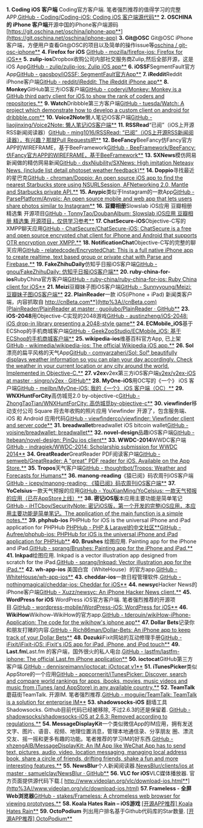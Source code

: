 **1. Coding iOS 客户端**
Coding官方客户端. 笔者强烈推荐的值得学习的完整APP.[GitHub - Coding/Coding-iOS: Coding iOS 客户端源代码**](https%3A//github.com/Coding/Coding-iOS)
**2. OSCHINA 的 iPhone 客户端**开源中国的iPhone客户端源码[https://git.oschina.net/oschina/iphone-app**](https://git.oschina.net/oschina/iphone-app)
**3. Git@OSC**
Git@OSC iPhone 客户端，方便用户查看Git@OSC的项目以及简单的操作issue等[oschina / git-osc-iphone**](https%3A//git.oschina.net/oschina/git-osc-iphone)
**4. Firefox for iOS**
[GitHub - mozilla/firefox-ios: Firefox for iOS**](https%3A//github.com/mozilla/firefox-ios)
**5. zulip-ios**Dropbox收购公司内部社交服务商Zulip,然后全部开源，这是iOS App[GitHub - zulip/zulip-ios: Zulip iOS app**](https%3A//github.com/zulip/zulip-ios)
**6. iOSSF**SegmentFault官方App[GitHub - gaosboy/iOSSF: SegmentFault官方App**](https%3A//github.com/gaosboy/iOSSF)
**7. iReddit**Reddit iPhone客户端[GitHub - reddit/iReddit: The iReddit iPhone app**](https%3A//github.com/reddit/iReddit)
**8. Monkey**GitHub第三方iOS客户端[GitHub - coderyi/Monkey: Monkey is a GitHub third party client for iOS,to show the rank of coders and repositories.**](https%3A//github.com/coderyi/Monkey)
**9. Watch**Dribbble第三方客户端[GitHub - tuesda/Watch: A project which demonstrate how to develop a custom client on android for dribbble.com**](https%3A//github.com/tuesda/Watch)
**10. Voice2Note**懒人笔记iOS客户端[GitHub - liaojinxing/Voice2Note: 懒人笔记iOS客户端**](https%3A//github.com/liaojinxing/Voice2Note)
**11. RSSRead**“已阅”（iOS上开源RSS新闻阅读器）[GitHub - ming1016/RSSRead: “已阅”（iOS上开源RSS新闻阅读器），有兴趣？那就Pull Requests吧**](https%3A//github.com/ming1016/RSSRead)
**12. BeeFancy**BeeFancy仿Fancy官方APP的WIREFRAME，基于BeeFramework[GitHub - BeeFramework/BeeFancy: 仿Fancy官方APP的WIREFRAME，基于BeeFramework**](https%3A//github.com/BeeFramework/BeeFancy)
**13. SXNews**模仿网易新闻做的精仿网易新闻[GitHub - dsxNiubility/SXNews: High imitation Neteasy News. (include list,detail,photoset,weather,feedback)**](https%3A//github.com/dsxNiubility/SXNews)
**14. Doppio**寻找最近的星巴克[GitHub - chroman/Doppio: An open source iOS app to find the nearest Starbucks store using NSURLSession, AFNetworking 2.0, Mantle and Starbucks private API.**](https%3A//github.com/chroman/Doppio)
**15. Anypic**类似于Instagram的一款App[GitHub - ParsePlatform/Anypic: An open source mobile and web app that lets users share photos similar to Instagram**](https%3A//github.com/ParsePlatform/Anypic)
**16. 豆瓣相册**Slowslab iOS应用 豆瓣相册 精选集 开源项目[GitHub - TonnyTao/DoubanAlbum: Slowslab iOS应用 豆瓣相册 精选集 开源项目，仅供学习参考**](https%3A//github.com/TonnyTao/DoubanAlbum)
**17. ChatSecure-iOS**Objective-C写的XMPP聊天应用[GitHub - ChatSecure/ChatSecure-iOS: ChatSecure is a free and open source encrypted chat client for iPhone and Android that supports OTR encryption over XMPP.**](https%3A//github.com/ChatSecure/ChatSecure-iOS)
**18. NotificationChat**Objective-C写的完整的聊天应用[GitHub - relatedcode/EncryptedChat: This is a full native iPhone app to create realtime, text based group or private chat with Parse and Firebase.**](https%3A//github.com/relatedcode/EncryptedChat)
**19. FakeZhihuDaily**仿知乎日报iOS客户端[GitHub - gnou/FakeZhihuDaily: 仿知乎日报iOS客户端**](https%3A//github.com/gnou/FakeZhihuDaily)
**20. ruby-china-for-ios**RubyChina官方客户端[GitHub - ruby-china/ruby-china-for-ios: Ruby China client for iOS**](https%3A//github.com/ruby-china/ruby-china-for-ios)
**21. Meizi**豆瓣妹子图iOS客户端[GitHub - Sunnyyoung/Meizi: 豆瓣妹子图iOS客户端**](https%3A//github.com/Sunnyyoung/Meizi)
**22. PlainReader**一款 iOS(iPhone + iPad) 新闻类客户端，内容抓取自 [http://cnBeta.com**](http%3A//cnBeta.com)[PlainReader/PlainReader at master · guojiubo/PlainReader · GitHub**](https%3A//github.com/guojiubo/PlainReader/tree/master/PlainReader)
**23. iOS-2048**用Objective-C实现的2048游戏[GitHub - austinzheng/iOS-2048: iOS drop-in library presenting a 2048-style game**](https%3A//github.com/austinzheng/iOS-2048)
**24. ECMobile_iOS**基于ECShop的手机商城客户端[GitHub - GeekZooStudio/ECMobile_iOS: 基于ECShop的手机商城客户端**](https%3A//github.com/GeekZooStudio/ECMobile_iOS)
**25. wikipedia-ios**维基百科官方App, 已上架[GitHub - wikimedia/wikipedia-ios: The official Wikipedia iOS app.**](https%3A//github.com/wikimedia/wikipedia-ios)
**26. Sol**漂亮的扁平风格的天气App[GitHub - comyarzaheri/Sol: Sol° beautifully displays weather information so you can plan your day accordingly. Check the weather in your current location or any city around the world. Implemented in Objective-C.**](https%3A//github.com/comyarzaheri/Sol)
**27. v2ex**v2ex第三方iOS客户端[v2ex/v2ex-iOS at master · singro/v2ex · GitHub**](https%3A//github.com/singro/v2ex/tree/master/v2ex-iOS)
**28. MyOne-iOS**用OC写的《一个》 iOS 客户端[GitHub - meilbn/MyOne-iOS: 我的《一个》 iOS 客户端（OC）**](https%3A//github.com/meilbn/MyOne-iOS)
**29. WNXHuntForCity**高仿城觅2.0 by-objective-c[GitHub - ZhongTaoTian/WNXHuntForCity: 高仿城觅by-objective-c**](https%3A//github.com/ZhongTaoTian/WNXHuntForCity)
**30. viewfinder**移动支付公司 Square 将去年收购的照片应用 Viewfinder 开源了，包含服务端、iOS 和 Android 应用代码[GitHub - viewfinderco/viewfinder: Viewfinder client and server code**](https%3A//github.com/viewfinderco/viewfinder)
**31. breadwallet**breadwallet iOS bitcoin wallet[GitHub - voisine/breadwallet: breadwallet**](https%3A//github.com/voisine/breadwallet)
**32. novel-design**品趣iOS客户端[GitHub - ltebean/novel-design: PinQu ios client**](https%3A//github.com/ltebean/novel-design)
**33. WWDC-2014**WWDC客户端[GitHub - indragiek/WWDC-2014: Scholarship submission for WWDC 2014**](https%3A//github.com/indragiek/WWDC-2014)
**34. GreatReader**GreatReader PDF阅读客户端[GitHub - semweb/GreatReader: A "great" PDF reader for iOS. Available on the App Store.**](https%3A//github.com/semweb/GreatReader)
**35. Tropos**天气客户端[GitHub - thoughtbot/Tropos: Weather and Forecasts for Humans**](https%3A//github.com/thoughtbot/Tropos)
**36. manong-reading**《猿已阅》码农周刊iOS客户端[GitHub - icepy/manong-reading: 《猿已阅》码农周刊iOS客户端**](https%3A//github.com/icepy/manong-reading)
**37. YoCelsius**一款天气预报的应用[GitHub - YouXianMing/YoCelsius: 一款天气预报的应用（已在AppStore上线）**](https%3A//github.com/YouXianMing/YoCelsius)
**38. 密记iOS版**本应用主要功能是简单笔记[GitHub - iHTCboy/SecurityNote: 密记iOS版，第一个开发的完整iOS应用，本应用主要功能是简单笔记。The application of the main function is a simple notes.**](https%3A//github.com/iHTCboy/SecurityNote)
**39. phphub-ios**
PHPHub for iOS is the universal iPhone and iPad application for PHPHub [PHPHub - PHP & Laravel的中文社区**](https%3A//phphub.org/)[GitHub - Aufree/phphub-ios: PHPHub for iOS is the universal iPhone and iPad application for PHPHub**](https%3A//github.com/aufree/phphub-ios)
**40. Brushes**
绘图应用. Painting app for the iPhone and iPad.[GitHub - sprang/Brushes: Painting app for the iPhone and iPad.**](https%3A//github.com/sprang/Brushes)
**41. Inkpad**绘图应用. Inkpad is a vector illustration app designed from scratch for the iPad.[GitHub - sprang/Inkpad: Vector illustration app for the iPad.**](https%3A//github.com/sprang/Inkpad)
**42. wh-app-ios**
美国白宫（WhiteHouse）的官方app.[GitHub - WhiteHouse/wh-app-ios**](https%3A//github.com/WhiteHouse/wh-app-ios)
**43. cheddar-ios**一款日程管理软件.[GitHub - nothingmagical/cheddar-ios: Cheddar for iOS**](https%3A//github.com/nothingmagical/cheddar-ios)
**44. newsyc**Hacker News的iPhone客户端[GitHub - Xuzz/newsyc: An iPhone Hacker News client.**](https%3A//github.com/Xuzz/newsyc)
**45. WordPress for iOS**
WordPress iOS官方客户端. 笔者强烈推荐的开源项目.[GitHub - wordpress-mobile/WordPress-iOS: WordPress for iOS**](https%3A//github.com/wordpress-mobile/WordPress-iOS)
**46. WikiHow**Wikihow–WikiHow的官方app.[GitHub - tderouin/wikiHow-iPhone-Application: The code for the wikihow's iphone app**](https%3A//github.com/tderouin/wikiHow-iPhone-Application)
**47. Dollar Bets**记录你和朋友打赌的内容.[GitHub - Rich86man/Dollar-Bets: An iPhone app to keep track of your Dollar Bets**](https%3A//github.com/Rich86man/Dollar-Bets)
**48. Dozuki**iFixit网站的互动修理手册[GitHub - iFixit/iFixit-iOS: iFixit's iOS app for iPad, iPhone, and iPod touch**](https%3A//github.com/iFixit/iFixit-iOS)
**49. Last.fm**Last.fm 的客户端，国外很火的私人电台.[GitHub - lastfm/lastfm-iphone: The official Last.fm iPhone application**](https%3A//github.com/lastfm/lastfm-iphone)
**50. ioctocat**GitHub第三方客户端.[GitHub - dennisreimann/ioctocat: iOctocat v1**](https%3A//github.com/dennisreimann/ioctocat)
**51. iTunesPicker**类似AppStore的一个应用[GitHub - appcornerit/iTunesPicker: Discover, search and compare world rankings for apps, ibooks, movies, music videos and music from iTunes (and AppStore) in any available country.**](https%3A//github.com/appcornerit/iTunesPicker)
**52. TeamTalk**蘑菇街TeamTalk. 开源IM. 笔者强烈推荐.[GitHub - mogujie/TeamTalk: TeamTalk is a solution for enterprise IM**](https%3A//github.com/mogujie/TeamTalk)
**53. shadowsocks-iOS**
翻墙工具Shadowsocks. Github目前代码已经被移除, 不过2.6.3的还是保留着.
[GitHub - shadowsocks/shadowsocks-iOS at 2.6.3: Removed according to regulations.**](https%3A//github.com/shadowsocks/shadowsocks-iOS/tree/2.6.3)
**54. MessageDisplayKit**一个类似微信App的IM应用，拥有发送文字、图片、语音、视频、地理位置消息，管理本地通信录、分享朋友 圈、漂流交友、摇一摇和更多有趣的功能。笔者推荐的学习IM的好东西.[GitHub - xhzengAIB/MessageDisplayKit: An IM App like WeChat App has to send text, pictures, audio, video, location messaging, managing local address book, share a circle of friends, drifting friends, shake a fun and more interesting features.**](https%3A//github.com/xhzengAIB/MessageDisplayKit)
**55. NewsBlur**个人新闻阅读器.[NewsBlur/clients/ios at master · samuelclay/NewsBlur · GitHub**](https%3A//github.com/samuelclay/NewsBlur/tree/master/clients/ios)
**56. VLC for iOS**VLC媒体播放器. 官方页面提供源代码下载.[ http://www.videolan.org/vlc/download-ios.html**](http%3A//www.videolan.org/vlc/download-ios.html)
**57. Frameless - 全屏Web浏览器**[GitHub - stakes/Frameless: A chromeless web browser for viewing prototypes.**](http%3A//github.com/stakes/Frameless)
**58. Koala Hates Rain – iOS游戏**
[[开源APP推荐] Koala Hates Rain**](http%3A//www.ioscodehub.com/2016/04/20/%25E5%25BC%2580%25E6%25BA%2590app%25E6%258E%25A8%25E8%258D%2590-koala-hates-rain-ios%25E6%25B8%25B8%25E6%2588%258F/)
**59. OctoPodium**
列出用户排名基于Github代码库的Star数量.
[[开源APP推荐] OctoPodium**](http%3A//www.ioscodehub.com/2016/04/20/%25E5%25BC%2580%25E6%25BA%2590app%25E6%258E%25A8%25E8%258D%2590-octopodium/)
